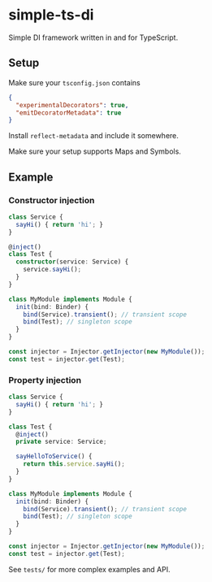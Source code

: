 # simple-ts-di
Simple DI framework written in and for TypeScript.
## Setup
Make sure your ```tsconfig.json``` contains

```json
{
  "experimentalDecorators": true,
  "emitDecoratorMetadata": true
}
```

Install ```reflect-metadata``` and include it somewhere.

Make sure your setup supports Maps and Symbols.

## Example
### Constructor injection
```typescript
class Service {
  sayHi() { return 'hi'; }
}

@inject()
class Test {
  constructor(service: Service) {
    service.sayHi();
  }
}

class MyModule implements Module {
  init(bind: Binder) {
    bind(Service).transient(); // transient scope
    bind(Test); // singleton scope
  }
}

const injector = Injector.getInjector(new MyModule());
const test = injector.get(Test);
```

### Property injection
```typescript
class Service {
  sayHi() { return 'hi'; }
}

class Test {
  @inject()
  private service: Service;

  sayHelloToService() {
    return this.service.sayHi();
  }
}

class MyModule implements Module {
  init(bind: Binder) {
    bind(Service).transient(); // transient scope
    bind(Test); // singleton scope
  }
}

const injector = Injector.getInjector(new MyModule());
const test = injector.get(Test);
```

See ```tests/``` for more complex examples and API.
